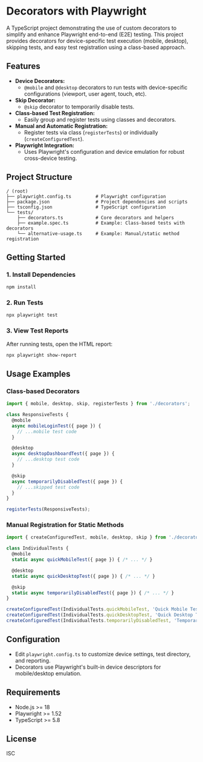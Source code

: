 # Decorators with Playwright

A TypeScript project demonstrating the use of custom decorators to simplify and enhance Playwright end-to-end (E2E) testing. This project provides decorators for device-specific test execution (mobile, desktop), skipping tests, and easy test registration using a class-based approach.

## Features

- **Device Decorators:**
  - `@mobile` and `@desktop` decorators to run tests with device-specific configurations (viewport, user agent, touch, etc).
- **Skip Decorator:**
  - `@skip` decorator to temporarily disable tests.
- **Class-based Test Registration:**
  - Easily group and register tests using classes and decorators.
- **Manual and Automatic Registration:**
  - Register tests via class (`registerTests`) or individually (`createConfiguredTest`).
- **Playwright Integration:**
  - Uses Playwright's configuration and device emulation for robust cross-device testing.

## Project Structure

```
/ (root)
├── playwright.config.ts         # Playwright configuration
├── package.json                 # Project dependencies and scripts
├── tsconfig.json                # TypeScript configuration
└── tests/
    ├── decorators.ts            # Core decorators and helpers
    ├── example.spec.ts          # Example: Class-based tests with decorators
    └── alternative-usage.ts     # Example: Manual/static method registration
```

## Getting Started

### 1. Install Dependencies

```bash
npm install
```

### 2. Run Tests

```bash
npx playwright test
```

### 3. View Test Reports

After running tests, open the HTML report:

```bash
npx playwright show-report
```

## Usage Examples

### Class-based Decorators

```typescript
import { mobile, desktop, skip, registerTests } from './decorators';

class ResponsiveTests {
  @mobile
  async mobileLoginTest({ page }) {
    // ...mobile test code
  }

  @desktop
  async desktopDashboardTest({ page }) {
    // ...desktop test code
  }

  @skip
  async temporarilyDisabledTest({ page }) {
    // ...skipped test code
  }
}

registerTests(ResponsiveTests);
```

### Manual Registration for Static Methods

```typescript
import { createConfiguredTest, mobile, desktop, skip } from './decorators';

class IndividualTests {
  @mobile
  static async quickMobileTest({ page }) { /* ... */ }

  @desktop
  static async quickDesktopTest({ page }) { /* ... */ }

  @skip
  static async temporarilyDisabledTest({ page }) { /* ... */ }
}

createConfiguredTest(IndividualTests.quickMobileTest, 'Quick Mobile Test');
createConfiguredTest(IndividualTests.quickDesktopTest, 'Quick Desktop Test');
createConfiguredTest(IndividualTests.temporarilyDisabledTest, 'Temporarily Disabled Test');
```

## Configuration

- Edit `playwright.config.ts` to customize device settings, test directory, and reporting.
- Decorators use Playwright's built-in device descriptors for mobile/desktop emulation.

## Requirements

- Node.js >= 18
- Playwright >= 1.52
- TypeScript >= 5.8

## License

ISC

